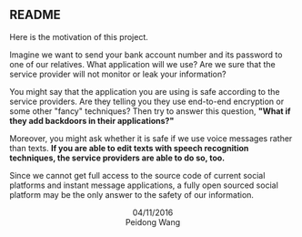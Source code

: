 ## README

Here is the motivation of this project.

Imagine we want to send your bank account number and its password to one of our relatives. What application will we use? Are we sure that the service provider will not monitor or leak your information?

You might say that the application you are using is safe according to the service providers. Are they telling you they use end-to-end encryption or some other "fancy" techniques? Then try to answer this question, **"What if they add backdoors in their applications?"**

Moreover, you might ask whether it is safe if we use voice messages rather than texts. **If you are able to edit texts with speech recognition techniques, the service providers are able to do so, too.**

Since we cannot get full access to the source code of current social platforms and instant message applications, a fully open sourced social platform may be the only answer to the safety of our information.

<p align='center'>04/11/2016<br>Peidong Wang</p>
